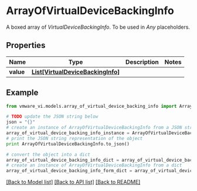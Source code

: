 # ArrayOfVirtualDeviceBackingInfo

A boxed array of *VirtualDeviceBackingInfo*. To be used in *Any* placeholders. 

## Properties
Name | Type | Description | Notes
------------ | ------------- | ------------- | -------------
**value** | [**List[VirtualDeviceBackingInfo]**](VirtualDeviceBackingInfo.md) |  | 

## Example

```python
from vmware_vi.models.array_of_virtual_device_backing_info import ArrayOfVirtualDeviceBackingInfo

# TODO update the JSON string below
json = "{}"
# create an instance of ArrayOfVirtualDeviceBackingInfo from a JSON string
array_of_virtual_device_backing_info_instance = ArrayOfVirtualDeviceBackingInfo.from_json(json)
# print the JSON string representation of the object
print ArrayOfVirtualDeviceBackingInfo.to_json()

# convert the object into a dict
array_of_virtual_device_backing_info_dict = array_of_virtual_device_backing_info_instance.to_dict()
# create an instance of ArrayOfVirtualDeviceBackingInfo from a dict
array_of_virtual_device_backing_info_form_dict = array_of_virtual_device_backing_info.from_dict(array_of_virtual_device_backing_info_dict)
```
[[Back to Model list]](../README.md#documentation-for-models) [[Back to API list]](../README.md#documentation-for-api-endpoints) [[Back to README]](../README.md)



